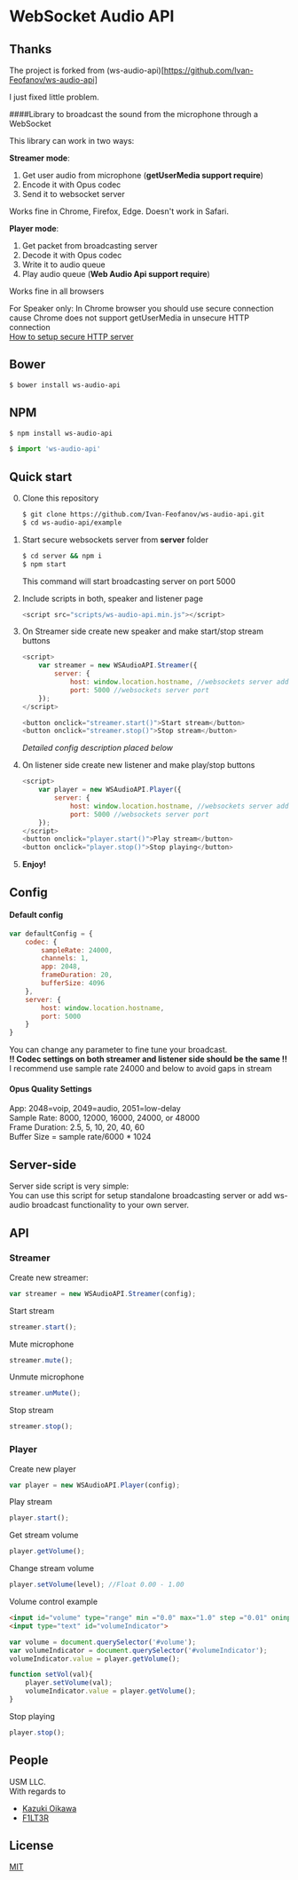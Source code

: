 WebSocket Audio API
====================

## Thanks

The project is forked from (ws-audio-api)[https://github.com/Ivan-Feofanov/ws-audio-api]

I just fixed little problem.


####Library to broadcast the sound from the microphone through a WebSocket

This library can work in two ways:  

**Streamer mode**:  
  1.  Get user audio from microphone (**getUserMedia support require**)  
  2.  Encode it with Opus codec  
  3.  Send it to websocket server  

Works fine in Chrome, Firefox, Edge. Doesn't work in Safari.  

**Player mode**:  
  1.  Get packet from broadcasting server  
  2.  Decode it with Opus codec  
  3.  Write it to audio queue  
  4.  Play audio queue (**Web Audio Api support require**)  

Works fine in all browsers  

 For Speaker only:
 In Chrome browser you should use secure connection cause Chrome does not support getUserMedia in unsecure HTTP connection  
 [How to setup secure HTTP server](https://docs.nodejitsu.com/articles/HTTP/servers/how-to-create-a-HTTPS-server) 

Bower
-----
```bash
$ bower install ws-audio-api
```

NPM
-----
```bash
$ npm install ws-audio-api
```

```js
$ import 'ws-audio-api'
```

Quick start
-----------
0. Clone this repository  
    ```bash
    $ git clone https://github.com/Ivan-Feofanov/ws-audio-api.git
    $ cd ws-audio-api/example
    ```

1. Start secure websockets server from **server** folder
    ```bash
    $ cd server && npm i
    $ npm start
    ```
    This command will start broadcasting server on port 5000

2. Include scripts in both, speaker and listener page
    ```js
    <script src="scripts/ws-audio-api.min.js"></script>
    ```

3. On Streamer side create new speaker and make start/stop stream buttons
    ```js
    <script>
        var streamer = new WSAudioAPI.Streamer({
            server: {
                host: window.location.hostname, //websockets server addres. In this example - localhost
                port: 5000 //websockets server port
        });
    </script>
    
    <button onclick="streamer.start()">Start stream</button>
    <button onclick="streamer.stop()">Stop stream</button>
    ```
    *Detailed config description placed below*

4. On listener side create new listener and make play/stop buttons
    ```js
    <script>
        var player = new WSAudioAPI.Player({
            server: {
                host: window.location.hostname, //websockets server addres. In this example - localhost
                port: 5000 //websockets server port
        });
    </script>
    <button onclick="player.start()">Play stream</button>
    <button onclick="player.stop()">Stop playing</button>
    ```

5. **Enjoy!**

Config
------

#### Default config
```js
var defaultConfig = { 
    codec: {
        sampleRate: 24000,
        channels: 1,
        app: 2048,
        frameDuration: 20,
        bufferSize: 4096
    },
    server: {
        host: window.location.hostname,
        port: 5000
    }
}
```

You can change any parameter to fine tune your broadcast.  
**!! Codec settings on both streamer and listener side should be the same !!**  
I recommend use sample rate 24000 and below to avoid gaps in stream  

#### Opus Quality Settings

App: 2048=voip, 2049=audio, 2051=low-delay  
Sample Rate: 8000, 12000, 16000, 24000, or 48000  
Frame Duration: 2.5, 5, 10, 20, 40, 60  
Buffer Size = sample rate/6000 * 1024  

Server-side
-----------
Server side script is very simple:  
You can use this script for setup standalone broadcasting server or add ws-audio broadcast functionality to your own server.

API
---

### Streamer

Create new streamer:
```js
var streamer = new WSAudioAPI.Streamer(config);
```

Start stream
```js
streamer.start();
```

Mute microphone
```js
streamer.mute();
```

Unmute microphone
```js
streamer.unMute();
```

Stop stream
```js
streamer.stop();
```

### Player

Create new player
```js
var player = new WSAudioAPI.Player(config);
```

Play stream
```js
player.start();
```

Get stream volume
```js
player.getVolume();
```

Change stream volume
```js
player.setVolume(level); //Float 0.00 - 1.00
```

Volume control example
```html
<input id="volume" type="range" min ="0.0" max="1.0" step ="0.01" oninput="setVol(this.value)" oninput="setVol(this.value)" style="-webkit-appearance: slider-vertical">
<input type="text" id="volumeIndicator">
```
```js
var volume = document.querySelector('#volume');
var volumeIndicator = document.querySelector('#volumeIndicator');
volumeIndicator.value = player.getVolume();

function setVol(val){
    player.setVolume(val);
    volumeIndicator.value = player.getVolume();
}
```

Stop playing
```js
player.stop();
```

## People
USM LLC.  
With regards to
  * [Kazuki Oikawa](https://github.com/kazuki/opus.js-sample/)
  * [F1LT3R](https://github.com/F1LT3R/voip-js)


## License

  [MIT](LICENSE)
